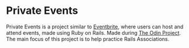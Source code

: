 # Private Events

Private Events is a project similar to [Eventbrite](http://www.eventbrite.com/), where users can host and attend events, made using Ruby on Rails. Made during [The Odin Project](www.theodinproject.com). The main focus of this project is to help practice Rails Associations.

